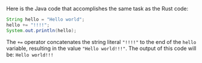 Here is the Java code that accomplishes the same task as the Rust code:
```java
String hello = "Hello world";
hello += "!!!!";
System.out.println(hello);
```
The `+=` operator concatenates the string literal `"!!!!"` to the end of the `hello` variable, resulting in the value `"Hello world!!!"`. The output of this code will be: `Hello world!!!`

